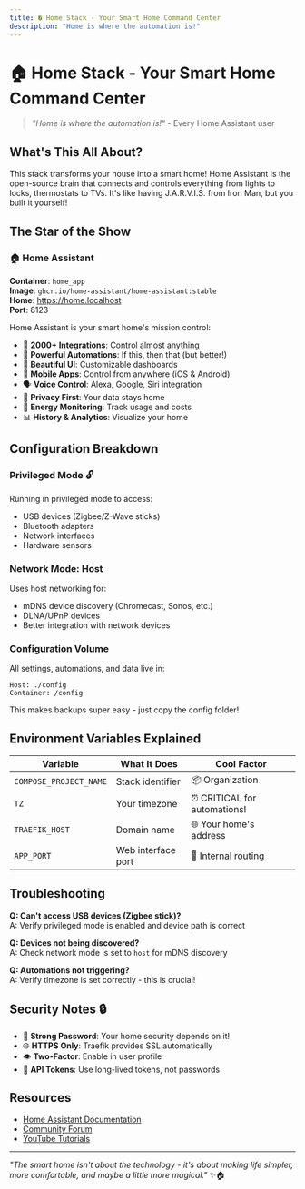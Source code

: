 ```yaml
---
title: � Home Stack - Your Smart Home Command Center
description: "Home is where the automation is!"
---
```


# 🏠 Home Stack - Your Smart Home Command Center

> *"Home is where the automation is!"* - Every Home Assistant user

## What's This All About?

This stack transforms your house into a smart home! Home Assistant is the open-source brain that connects and controls everything from lights to locks, thermostats to TVs. It's like having J.A.R.V.I.S. from Iron Man, but you built it yourself!

## The Star of the Show

### 🏠 Home Assistant

**Container**: `home_app`  
**Image**: `ghcr.io/home-assistant/home-assistant:stable`  
**Home**: https://home.localhost  
**Port**: 8123

Home Assistant is your smart home's mission control:
- 🔌 **2000+ Integrations**: Control almost anything
- 🤖 **Powerful Automations**: If this, then that (but better!)
- 🎨 **Beautiful UI**: Customizable dashboards
- 📱 **Mobile Apps**: Control from anywhere (iOS & Android)
- 🗣️ **Voice Control**: Alexa, Google, Siri integration
- 🔐 **Privacy First**: Your data stays home
- 🌙 **Energy Monitoring**: Track usage and costs
- 📊 **History & Analytics**: Visualize your home

## Configuration Breakdown

### Privileged Mode 🔓

Running in privileged mode to access:
- USB devices (Zigbee/Z-Wave sticks)
- Bluetooth adapters
- Network interfaces
- Hardware sensors

### Network Mode: Host

Uses host networking for:
- mDNS device discovery (Chromecast, Sonos, etc.)
- DLNA/UPnP devices
- Better integration with network devices

### Configuration Volume

All settings, automations, and data live in:
```
Host: ./config
Container: /config
```

This makes backups super easy - just copy the config folder!

## Environment Variables Explained

| Variable | What It Does | Cool Factor |
|----------|-------------|-------------|
| `COMPOSE_PROJECT_NAME` | Stack identifier | 📦 Organization |
| `TZ` | Your timezone | ⏰ CRITICAL for automations! |
| `TRAEFIK_HOST` | Domain name | 🌐 Your home's address |
| `APP_PORT` | Web interface port | 🎯 Internal routing |

## Troubleshooting

**Q: Can't access USB devices (Zigbee stick)?**  
A: Verify privileged mode is enabled and device path is correct

**Q: Devices not being discovered?**  
A: Check network mode is set to `host` for mDNS discovery

**Q: Automations not triggering?**  
A: Verify timezone is set correctly - this is crucial!

## Security Notes 🔒

- 🔐 **Strong Password**: Your home security depends on it!
- 🌐 **HTTPS Only**: Traefik provides SSL automatically
- 👁️ **Two-Factor**: Enable in user profile
- 🔑 **API Tokens**: Use long-lived tokens, not passwords

## Resources

- [Home Assistant Documentation](https://www.home-assistant.io/docs/)
- [Community Forum](https://community.home-assistant.io/)
- [YouTube Tutorials](https://www.youtube.com/c/HomeAssistant)

---

*"The smart home isn't about the technology - it's about making life simpler, more comfortable, and maybe a little more magical."* ✨🏠

